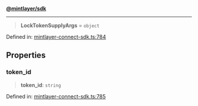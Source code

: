 [**@mintlayer/sdk**](../README.md)

***

> **LockTokenSupplyArgs** = `object`

Defined in: [mintlayer-connect-sdk.ts:784](https://github.com/mintlayer/mintlayer-connect-sdk/blob/18f92ef844c9ea3c1db66b69d7478d674343954b/packages/sdk/src/mintlayer-connect-sdk.ts#L784)

## Properties

### token\_id

> **token\_id**: `string`

Defined in: [mintlayer-connect-sdk.ts:785](https://github.com/mintlayer/mintlayer-connect-sdk/blob/18f92ef844c9ea3c1db66b69d7478d674343954b/packages/sdk/src/mintlayer-connect-sdk.ts#L785)
